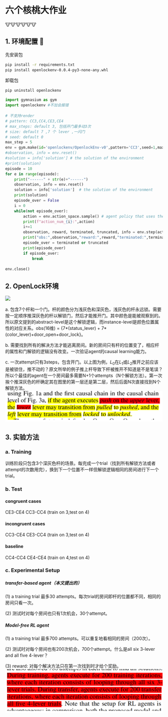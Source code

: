 # 六个核桃大作业

🐮🐮🐮🐮🐮🐮


## 1. 环境配置 :wrench:  

先安装包
```bash
pip install -r requirements.txt
pip install openlockenv-0.0.4-py3-none-any.whl
```

卸载包
```bash
pip uninstall openlockenv
```

```python
import gymnasium as gym
import openlockenv #不加会报错

# 不支持render
# pattern: CC3,CC4,CE3,CE4
# max_steps: default 3, 包括开门最多动3次
# size: default 7 ,7 个 lever ,一闪门
# seed: default 0
max_step = 5
env = gym.make(id='openlockenv/OpenlockEnv-v0',pattern='CC3',seed=1,max_step=max_step)
#observation, info = env.reset()
#solution = info['solution'] # the solution of the environment
#print(solution)
episode = 10
for e in range(episode):
    print("------" + str(e)+"------")
    observation, info = env.reset()
    solution = info['solution']  # the solution of the environment
    print(solution)
    episode_over = False
    i = 0
    while(not episode_over):
        action = env.action_space.sample() # agent policy that uses the observation and info
        print(f"action_num_{i}:",action)
        i+=1
        observation, reward, terminated, truncated, info = env.step(action) #
        print("obs:",observation,"reward:",reward,"terminated:",terminated, "truncated:",truncated)
        episode_over = terminated or truncated
        print(episode_over)
        if episode_over:
            break

env.close()
```
## 2. OpenLock环境
![](https://camo.githubusercontent.com/9e206156f9295b836f2e661d471d76f36828d6d00a111d1d34a7b11c0b0a495b/687474703a2f2f7777772e6d6a65646d6f6e64732e636f6d2f70726f6a656374732f4f70656e4c6f636b2f436f6753636931385f6f70656e6c6f636b5f736f6c7574696f6e732e676966)

a. 包含7个杆和一个门。杆的颜色分为浅灰色和深灰色，浅灰色的杆永远锁。需要按一定顺序推深灰色的杆以解锁门，然后才能推开门。其中颜色是能被观察到的。所以原文提到的abstract-level是这个解锁逻辑，而instance-level是颜色位置属性的对应关系。obs(16维) = {7*(status_lever) + 7*(color_lever)+door_open+door_lock}。

b. 需要找到所有的解决方法才能逃离房间。新的房间只有杆的位置变了，相应杆的属性和门解锁的逻辑没有改变。一次验证agent的causal learning能力。

c. 一次attempt只有3steps，包含开门。以上图为例，$L_0$在$L_1$或$L_2$推开之前应该是被锁住，推不动的？原文所举的例子推上杆导致下杆被推开不知道是不是笔误？所以个最佳的agent在一个房间最多需要N+1个attempts（N个解锁方法）。第一次挨个推深灰色的杆确定其在图里的第一层还是第二层，然后后面N次直接找到N个解锁方法。
![b](figs/1.png)

## 3. 实验方法

### a. Training
训练阶段只包含3个深灰色杆的场景。每完成一个trial（找到所有解锁方法或者attempt的次数用完），换到下一个位置不一样但解锁逻辑相同的房间进行下一个trial。
### b. Test
#### congruent cases
CE3-CE4 CC3-CC4 (train on 3,test on 4)
#### incongruent cases
CC3-CE4 CE3-CC4 (train on 3,test on 4)
#### baseline
CC4-CC4 CE4-CE4 (train on 4,test on 4)

### c. Experimental Setup
##### transfer-based agent（本文提出的）
(1) a training trial 最多30 attempts。每次trial的房间即杆的位置都不同，相同的房间只看一次。

(2) 测试时对每个房间也只有1次机会，30个attempt。
##### Model-free RL agent
(1) a training trial 最多700 attempts。可以重复地看相同的房间（200次）。

(2) 测试时对每个房间也有200次机会，700个attempt。什么是all six 3-lever and all five 4-lever？

(3) reward: 对每个解决方法只在第一次找到时才给个奖励。
![2](figs/2.png)

